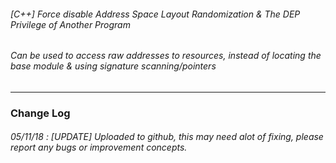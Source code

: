 ###### [C++] Force disable Address Space Layout Randomization & The DEP Privilege of Another Program
###### Can be used to access raw addresses to resources, instead of locating the base module & using signature scanning/pointers
-------------------------------
### Change Log
###### 05/11/18 : [UPDATE] Uploaded to github, this may need alot of fixing, please report any bugs or improvement concepts.
